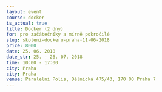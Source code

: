 ```yaml
---
layout: event
course: docker
is_actual: true
title: Docker (2 dny)
for: pro začátečníky a mírně pokročilé
slug: skoleni-dockeru-praha-11-06-2018
price: 8000
date: 25. 06. 2018
date_str: 25. - 26. 07. 2018
time: 10:00 - 17:00
city: Praha
city: Praha
venue: Paralelni Polis, Dělnická 475/43, 170 00 Praha 7
---
```



